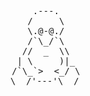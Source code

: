 <div align="center">
<pre>
.---.
/     \
\.@-@./
/`\_/`\
//  _  \\
| \     )|_
/`\_`>  <_/ \
        \__/'---'\__/⠀⠀⠀⠀⠀⠀⠀
</pre>
</div>
